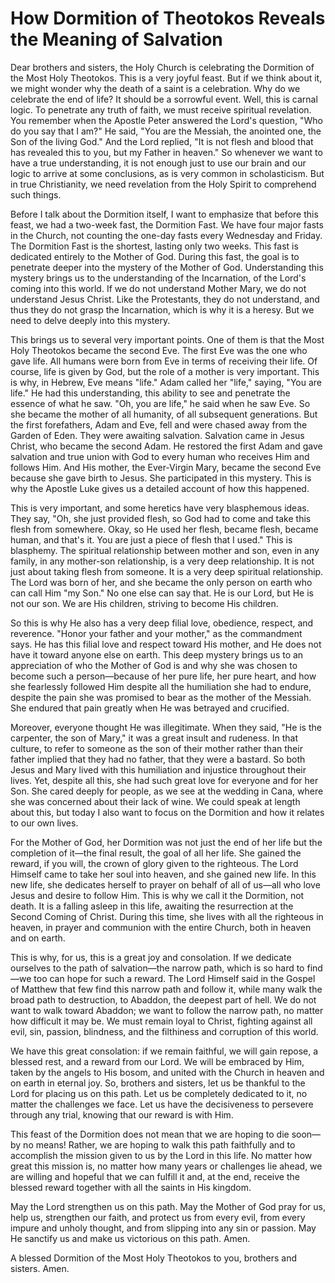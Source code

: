 # How Dormition of Theotokos Reveals the Meaning of Salvation

Dear brothers and sisters, the Holy Church is celebrating the Dormition of the Most Holy Theotokos. This is a very joyful feast. But if we think about it, we might wonder why the death of a saint is a celebration. Why do we celebrate the end of life? It should be a sorrowful event. Well, this is carnal logic. To penetrate any truth of faith, we must receive spiritual revelation. You remember when the Apostle Peter answered the Lord's question, "Who do you say that I am?" He said, "You are the Messiah, the anointed one, the Son of the living God." And the Lord replied, "It is not flesh and blood that has revealed this to you, but my Father in heaven." So whenever we want to have a true understanding, it is not enough just to use our brain and our logic to arrive at some conclusions, as is very common in scholasticism. But in true Christianity, we need revelation from the Holy Spirit to comprehend such things.

Before I talk about the Dormition itself, I want to emphasize that before this feast, we had a two-week fast, the Dormition Fast. We have four major fasts in the Church, not counting the one-day fasts every Wednesday and Friday. The Dormition Fast is the shortest, lasting only two weeks. This fast is dedicated entirely to the Mother of God. During this fast, the goal is to penetrate deeper into the mystery of the Mother of God. Understanding this mystery brings us to the understanding of the Incarnation, of the Lord's coming into this world. If we do not understand Mother Mary, we do not understand Jesus Christ. Like the Protestants, they do not understand, and thus they do not grasp the Incarnation, which is why it is a heresy. But we need to delve deeply into this mystery.

This brings us to several very important points. One of them is that the Most Holy Theotokos became the second Eve. The first Eve was the one who gave life. All humans were born from Eve in terms of receiving their life. Of course, life is given by God, but the role of a mother is very important. This is why, in Hebrew, Eve means "life." Adam called her "life," saying, "You are life." He had this understanding, this ability to see and penetrate the essence of what he saw. "Oh, you are life," he said when he saw Eve. So she became the mother of all humanity, of all subsequent generations. But the first forefathers, Adam and Eve, fell and were chased away from the Garden of Eden. They were awaiting salvation. Salvation came in Jesus Christ, who became the second Adam. He restored the first Adam and gave salvation and true union with God to every human who receives Him and follows Him. And His mother, the Ever-Virgin Mary, became the second Eve because she gave birth to Jesus. She participated in this mystery. This is why the Apostle Luke gives us a detailed account of how this happened.

This is very important, and some heretics have very blasphemous ideas. They say, "Oh, she just provided flesh, so God had to come and take this flesh from somewhere. Okay, so He used her flesh, became flesh, became human, and that's it. You are just a piece of flesh that I used." This is blasphemy. The spiritual relationship between mother and son, even in any family, in any mother-son relationship, is a very deep relationship. It is not just about taking flesh from someone. It is a very deep spiritual relationship. The Lord was born of her, and she became the only person on earth who can call Him "my Son." No one else can say that. He is our Lord, but He is not our son. We are His children, striving to become His children.

So this is why He also has a very deep filial love, obedience, respect, and reverence. "Honor your father and your mother," as the commandment says. He has this filial love and respect toward His mother, and He does not have it toward anyone else on earth. This deep mystery brings us to an appreciation of who the Mother of God is and why she was chosen to become such a person—because of her pure life, her pure heart, and how she fearlessly followed Him despite all the humiliation she had to endure, despite the pain she was promised to bear as the mother of the Messiah. She endured that pain greatly when He was betrayed and crucified. 

Moreover, everyone thought He was illegitimate. When they said, "He is the carpenter, the son of Mary," it was a great insult and rudeness. In that culture, to refer to someone as the son of their mother rather than their father implied that they had no father, that they were a bastard. So both Jesus and Mary lived with this humiliation and injustice throughout their lives. Yet, despite all this, she had such great love for everyone and for her Son. She cared deeply for people, as we see at the wedding in Cana, where she was concerned about their lack of wine. We could speak at length about this, but today I also want to focus on the Dormition and how it relates to our own lives.

For the Mother of God, her Dormition was not just the end of her life but the completion of it—the final result, the goal of all her life. She gained the reward, if you will, the crown of glory given to the righteous. The Lord Himself came to take her soul into heaven, and she gained new life. In this new life, she dedicates herself to prayer on behalf of all of us—all who love Jesus and desire to follow Him. This is why we call it the Dormition, not death. It is a falling asleep in this life, awaiting the resurrection at the Second Coming of Christ. During this time, she lives with all the righteous in heaven, in prayer and communion with the entire Church, both in heaven and on earth.

This is why, for us, this is a great joy and consolation. If we dedicate ourselves to the path of salvation—the narrow path, which is so hard to find—we too can hope for such a reward. The Lord Himself said in the Gospel of Matthew that few find this narrow path and follow it, while many walk the broad path to destruction, to Abaddon, the deepest part of hell. We do not want to walk toward Abaddon; we want to follow the narrow path, no matter how difficult it may be. We must remain loyal to Christ, fighting against all evil, sin, passion, blindness, and the filthiness and corruption of this world. 

We have this great consolation: if we remain faithful, we will gain repose, a blessed rest, and a reward from our Lord. We will be embraced by Him, taken by the angels to His bosom, and united with the Church in heaven and on earth in eternal joy. So, brothers and sisters, let us be thankful to the Lord for placing us on this path. Let us be completely dedicated to it, no matter the challenges we face. Let us have the decisiveness to persevere through any trial, knowing that our reward is with Him.

This feast of the Dormition does not mean that we are hoping to die soon—by no means! Rather, we are hoping to walk this path faithfully and to accomplish the mission given to us by the Lord in this life. No matter how great this mission is, no matter how many years or challenges lie ahead, we are willing and hopeful that we can fulfill it and, at the end, receive the blessed reward together with all the saints in His kingdom. 

May the Lord strengthen us on this path. May the Mother of God pray for us, help us, strengthen our faith, and protect us from every evil, from every impure and unholy thought, and from slipping into any sin or passion. May He sanctify us and make us victorious on this path. Amen. 

A blessed Dormition of the Most Holy Theotokos to you, brothers and sisters. Amen.

